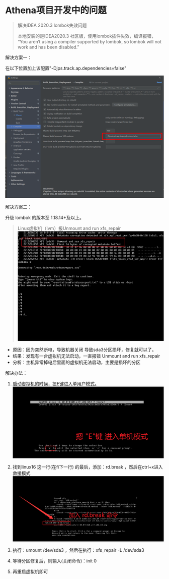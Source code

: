 # Athena项目开发中的问题

> 解决IDEA 2020.3 lombok失效问题
> 
> 本地安装的是IDEA2020.3 社区版，使用lombok插件失效，编译报错，
> “You aren‘t using a compiler supported by lombok, so lombok will not work and has been disabled.”

解决方案一：

在以下位置加上该配置"-Djps.track.ap.dependencies=false"

![img.png](images/lombok失效问题.png)

解决方案二：

升级 lombok 的版本至 1.18.14+及以上。

> Linux虚拟机（lvm）报Unmount and run xfs_repair
> ![img.png](images/服务器断电问题.png)

- 原因：因为突然断电，导致机器关闭 导致sda3分区损坏，修复就可以了。
- 结果：发现有一台虚拟机无法启动，一直报错 Unmount and run xfs_repair 
- 分析：主机异常掉电后里面的虚拟机无法启动，主要是损坏的分区

解决办法：

1. 启动虚拟机的时候，摁E键进入单用户模式。
![img.png](images/单用户模式.png)

2. 找到linux16 这一行(在fi下一行) 的最后，添加：rd.break ，然后在ctrl+x进入救援模式
![img.png](images/breadk命令.png)

3. 执行：umount /dev/sda3 ，然后在执行：xfs_repair -L /dev/sda3

4. 等待分区修复后，则输入(关闭命令)：init 0

5. 再重启虚拟机即可







